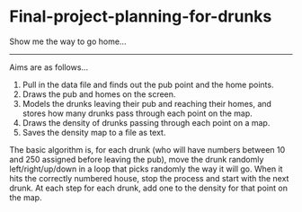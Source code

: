 # Final-project-planning-for-drunks


Show me the way to go home...
______________________________________

Aims are as follows...

1.	Pull in the data file and finds out the pub point and the home points.
2.	Draws the pub and homes on the screen.
3.	Models the drunks leaving their pub and reaching their homes, and stores how many drunks pass through each point on the map.
4.	Draws the density of drunks passing through each point on a map.
5.	Saves the density map to a file as text.

The basic algorithm is, for each drunk (who will have numbers between 10 and 250 assigned before leaving the pub), 
move the drunk randomly left/right/up/down in a loop that picks randomly the way it will go. When it hits the correctly 
numbered house, stop the process and start with the next drunk. At each step for each drunk, add one to the density 
for that point on the map.

